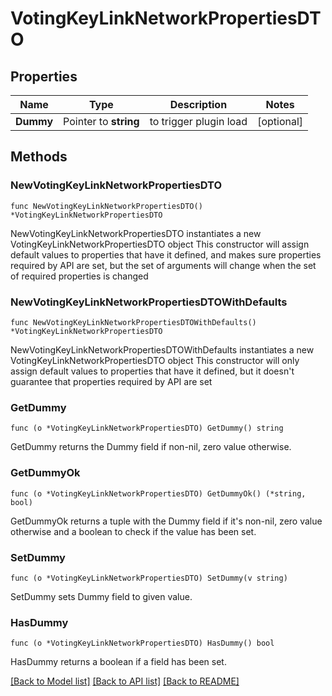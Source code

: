 # VotingKeyLinkNetworkPropertiesDTO

## Properties

Name | Type | Description | Notes
------------ | ------------- | ------------- | -------------
**Dummy** | Pointer to **string** | to trigger plugin load | [optional] 

## Methods

### NewVotingKeyLinkNetworkPropertiesDTO

`func NewVotingKeyLinkNetworkPropertiesDTO() *VotingKeyLinkNetworkPropertiesDTO`

NewVotingKeyLinkNetworkPropertiesDTO instantiates a new VotingKeyLinkNetworkPropertiesDTO object
This constructor will assign default values to properties that have it defined,
and makes sure properties required by API are set, but the set of arguments
will change when the set of required properties is changed

### NewVotingKeyLinkNetworkPropertiesDTOWithDefaults

`func NewVotingKeyLinkNetworkPropertiesDTOWithDefaults() *VotingKeyLinkNetworkPropertiesDTO`

NewVotingKeyLinkNetworkPropertiesDTOWithDefaults instantiates a new VotingKeyLinkNetworkPropertiesDTO object
This constructor will only assign default values to properties that have it defined,
but it doesn't guarantee that properties required by API are set

### GetDummy

`func (o *VotingKeyLinkNetworkPropertiesDTO) GetDummy() string`

GetDummy returns the Dummy field if non-nil, zero value otherwise.

### GetDummyOk

`func (o *VotingKeyLinkNetworkPropertiesDTO) GetDummyOk() (*string, bool)`

GetDummyOk returns a tuple with the Dummy field if it's non-nil, zero value otherwise
and a boolean to check if the value has been set.

### SetDummy

`func (o *VotingKeyLinkNetworkPropertiesDTO) SetDummy(v string)`

SetDummy sets Dummy field to given value.

### HasDummy

`func (o *VotingKeyLinkNetworkPropertiesDTO) HasDummy() bool`

HasDummy returns a boolean if a field has been set.


[[Back to Model list]](../README.md#documentation-for-models) [[Back to API list]](../README.md#documentation-for-api-endpoints) [[Back to README]](../README.md)


